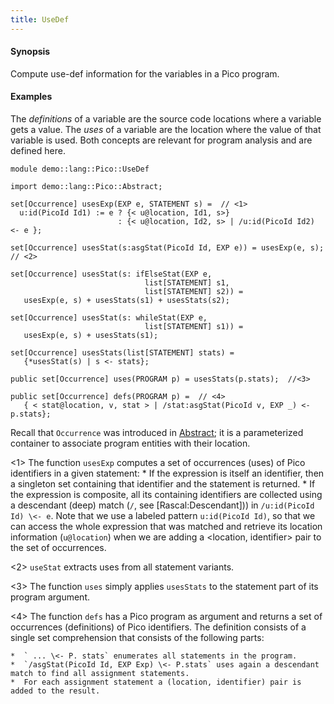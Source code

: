 ```yaml
---
title: UseDef
---
```


#### Synopsis

Compute use-def information for the variables in a Pico program.

#### Examples

The _definitions_ of a variable are the source code locations where a variable gets a value.
The _uses_ of a variable are the location where the value of that variable is used.
Both concepts are relevant for program analysis and are defined here.

```rascal 
module demo::lang::Pico::UseDef

import demo::lang::Pico::Abstract;

set[Occurrence] usesExp(EXP e, STATEMENT s) =  // <1>
  u:id(PicoId Id1) := e ? {< u@location, Id1, s>}
                        : {< u@location, Id2, s> | /u:id(PicoId Id2) <- e };
     
set[Occurrence] usesStat(s:asgStat(PicoId Id, EXP e)) = usesExp(e, s); // <2>

set[Occurrence] usesStat(s: ifElseStat(EXP e,
                              list[STATEMENT] s1,
                              list[STATEMENT] s2)) =
   usesExp(e, s) + usesStats(s1) + usesStats(s2);

set[Occurrence] usesStat(s: whileStat(EXP e,
                              list[STATEMENT] s1)) =
   usesExp(e, s) + usesStats(s1);

set[Occurrence] usesStats(list[STATEMENT] stats) =  
   {*usesStat(s) | s <- stats};

public set[Occurrence] uses(PROGRAM p) = usesStats(p.stats);  //<3>

public set[Occurrence] defs(PROGRAM p) =  // <4>
   { < stat@location, v, stat > | /stat:asgStat(PicoId v, EXP _) <- p.stats};

```

                
Recall that `Occurrence` was introduced in [Abstract](../../../../Recipes/Languages/Pico/Abstract/index.md); it is a parameterized container to associate
program entities with their location.

<1> The function `usesExp` computes a set of occurrences (uses) of Pico identifiers in a given statement:
    * If the expression is itself an identifier, then a singleton set containing that identifier and the statement is returned.
    * If the expression is composite, all its containing identifiers are collected using a descendant (deep) match 
       (`/`, see [Rascal:Descendant]))  in `/u:id(PicoId Id) \<- e`. 
        Note that we use a labeled pattern `u:id(PicoId Id)`,
       so that we can access the whole expression that was matched and retrieve its 
       location information (`u@location`) when we are adding a <location, identifier> pair to the set of occurrences.
       
<2> `useStat` extracts uses from all statement variants.

<3> The function `uses` simply applies `usesStats` to the statement part of its program argument.

<4> The function `defs`  has a Pico program as argument and returns a set of occurrences (definitions) of Pico identifiers.
    The definition consists of a single set comprehension that consists of the following parts:

    *  ` ... \<- P. stats` enumerates all statements in the program.
    *  `/asgStat(PicoId Id, EXP Exp) \<- P.stats` uses again a descendant match to find all assignment statements.
    *  For each assignment statement a (location, identifier) pair is added to the result.


